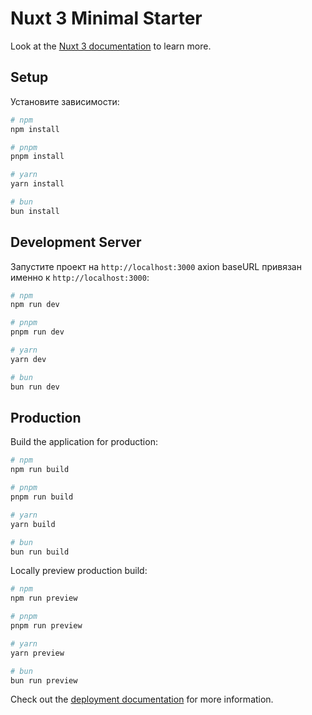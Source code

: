 # Nuxt 3 Minimal Starter

Look at the [Nuxt 3 documentation](https://nuxt.com/docs/getting-started/introduction) to learn more.

## Setup

Установите зависимости:

```bash
# npm
npm install

# pnpm
pnpm install

# yarn
yarn install

# bun
bun install
```

## Development Server

Запустите проект на `http://localhost:3000` axion baseURL привязан именно к `http://localhost:3000`:

```bash
# npm
npm run dev

# pnpm
pnpm run dev

# yarn
yarn dev

# bun
bun run dev
```

## Production

Build the application for production:

```bash
# npm
npm run build

# pnpm
pnpm run build

# yarn
yarn build

# bun
bun run build
```

Locally preview production build:

```bash
# npm
npm run preview

# pnpm
pnpm run preview

# yarn
yarn preview

# bun
bun run preview
```

Check out the [deployment documentation](https://nuxt.com/docs/getting-started/deployment) for more information.
